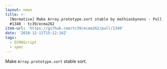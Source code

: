 ```yaml
---
layout: news
title: >-
  [Normative] Make Array.prototype.sort stable by mathiasbynens · Pull Request
  #1340 · tc39/ecma262
item-url: 'https://github.com/tc39/ecma262/pull/1340'
date: '2018-12-11T15:12:16Z'
tags:
  - ECMAScript
  - spec
---
```

Make `Array.prototype.sort` stable sort.
